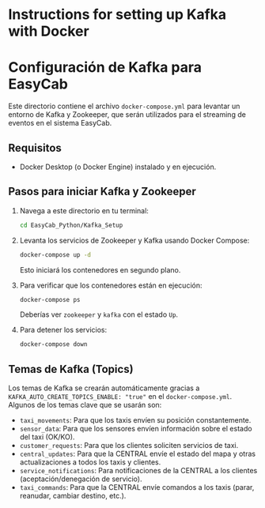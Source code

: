 # Instructions for setting up Kafka with Docker
# Configuración de Kafka para EasyCab

Este directorio contiene el archivo `docker-compose.yml` para levantar un entorno de Kafka y Zookeeper, que serán utilizados para el streaming de eventos en el sistema EasyCab.

## Requisitos

* Docker Desktop (o Docker Engine) instalado y en ejecución.

## Pasos para iniciar Kafka y Zookeeper

1.  Navega a este directorio en tu terminal:
    ```bash
    cd EasyCab_Python/Kafka_Setup
    ```

2.  Levanta los servicios de Zookeeper y Kafka usando Docker Compose:
    ```bash
    docker-compose up -d
    ```
    Esto iniciará los contenedores en segundo plano.

3.  Para verificar que los contenedores están en ejecución:
    ```bash
    docker-compose ps
    ```
    Deberías ver `zookeeper` y `kafka` con el estado `Up`.

4.  Para detener los servicios:
    ```bash
    docker-compose down
    ```

## Temas de Kafka (Topics)

Los temas de Kafka se crearán automáticamente gracias a `KAFKA_AUTO_CREATE_TOPICS_ENABLE: "true"` en el `docker-compose.yml`. Algunos de los temas clave que se usarán son:

* `taxi_movements`: Para que los taxis envíen su posición constantemente.
* `sensor_data`: Para que los sensores envíen información sobre el estado del taxi (OK/KO).
* `customer_requests`: Para que los clientes soliciten servicios de taxi.
* `central_updates`: Para que la CENTRAL envíe el estado del mapa y otras actualizaciones a todos los taxis y clientes.
* `service_notifications`: Para notificaciones de la CENTRAL a los clientes (aceptación/denegación de servicio).
* `taxi_commands`: Para que la CENTRAL envíe comandos a los taxis (parar, reanudar, cambiar destino, etc.).